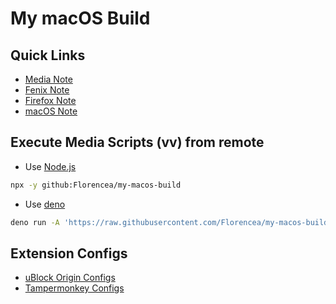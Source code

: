 # My macOS Build

## Quick Links

- [Media Note](NOTE_MEDIA.md)
- [Fenix Note](NOTE_FENIX.md)
- [Firefox Note](NOTE_FIREFOX.md)
- [macOS Note](NOTE_MACOS.md)

## Execute Media Scripts (vv) from remote

- Use [Node.js](https://nodejs.org/en)

```sh
npx -y github:Florencea/my-macos-build
```

- Use [deno](https://deno.com/)

```sh
deno run -A 'https://raw.githubusercontent.com/Florencea/my-macos-build/main/scripts/vv.mjs'
```

## Extension Configs

- [uBlock Origin Configs](https://github.com/Florencea/my-macos-build/raw/main/configs/ubo-config.txt)
- [Tampermonkey Configs](https://github.com/Florencea/my-macos-build/raw/main/configs/userscript.zip)
